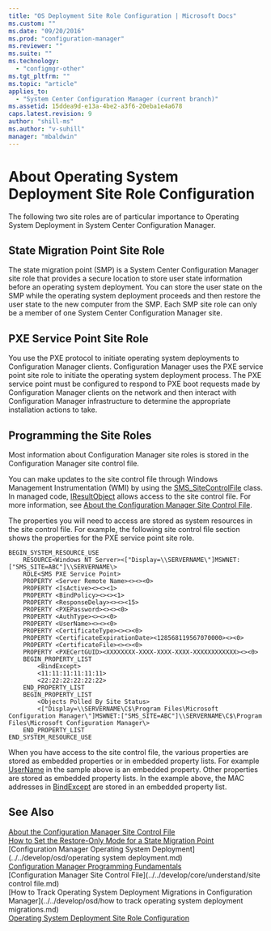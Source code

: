 ```yaml
---
title: "OS Deployment Site Role Configuration | Microsoft Docs"
ms.custom: ""
ms.date: "09/20/2016"
ms.prod: "configuration-manager"
ms.reviewer: ""
ms.suite: ""
ms.technology:
  - "configmgr-other"
ms.tgt_pltfrm: ""
ms.topic: "article"
applies_to:
  - "System Center Configuration Manager (current branch)"
ms.assetid: 15ddea9d-e13a-4be2-a3f6-20eba1e4a678
caps.latest.revision: 9
author: "shill-ms"
ms.author: "v-suhill"
manager: "mbaldwin"
---
```

# About Operating System Deployment Site Role Configuration
The following two site roles are of particular importance to Operating System Deployment in System Center Configuration Manager.  

## State Migration Point Site Role  
 The state migration point (SMP) is a System Center Configuration Manager site role that provides a secure location to store user state information before an operating system deployment. You can store the user state on the SMP while the operating system deployment proceeds and then restore the user state to the new computer from the SMP. Each SMP site role can only be a member of one System Center Configuration Manager site.  

## PXE Service Point Site Role  
 You use the PXE protocol to initiate operating system deployments to Configuration Manager clients. Configuration Manager uses the PXE service point site role to initiate the operating system deployment process. The PXE service point must be configured to respond to PXE boot requests made by Configuration Manager clients on the network and then interact with Configuration Manager infrastructure to determine the appropriate installation actions to take.  

## Programming the Site Roles  
 Most information about Configuration Manager site roles is stored in the Configuration Manager site control file.  

 You can make updates to the site control file through Windows Management Instrumentation (WMI) by using the [SMS_SiteControlFile](assetId:///SMS_SiteControlFile?qualifyHint=False&autoUpgrade=True) class. In managed code, [IResultObject](assetId:///IResultObject?qualifyHint=False&autoUpgrade=True) allows access to the site control file. For more information, see [About the Configuration Manager Site Control File](../../develop/core/understand/about-the-configuration-manager-site-control-file.md).  

 The properties you will need to access are stored as system resources in the site control file. For example, the following site control file section shows the properties for the PXE service point site role.  

```  
BEGIN_SYSTEM_RESOURCE_USE  
    RESOURCE<Windows NT Server><["Display=\\SERVERNAME\"]MSWNET:["SMS_SITE=ABC"]\\SERVERNAME\>  
    ROLE<SMS PXE Service Point>  
    PROPERTY <Server Remote Name><><><0>  
    PROPERTY <IsActive><><><1>  
    PROPERTY <BindPolicy><><><1>  
    PROPERTY <ResponseDelay><><><15>  
    PROPERTY <PXEPassword><><><0>  
    PROPERTY <AuthType><><><0>  
    PROPERTY <UserName><><><0>  
    PROPERTY <CertificateType><><><0>  
    PROPERTY <CertificateExpirationDate><128568119567070000><><0>  
    PROPERTY <CertificateFile><><><0>  
    PROPERTY <PXECertGUID><XXXXXXXX-XXXX-XXXX-XXXX-XXXXXXXXXXXX><><0>  
    BEGIN_PROPERTY_LIST  
        <BindExcept>  
        <11:11:11:11:11:11>  
        <22:22:22:22:22:22>  
    END_PROPERTY_LIST  
    BEGIN_PROPERTY_LIST  
        <Objects Polled By Site Status>  
        <["Display=\\SERVERNAME\C$\Program Files\Microsoft Configuration Manager\"]MSWNET:["SMS_SITE=ABC"]\\SERVERNAME\C$\Program Files\Microsoft Configuration Manager\>  
    END_PROPERTY_LIST  
END_SYSTEM_RESOURCE_USE  
```  

 When you have access to the site control file, the various properties are stored as embedded properties or in embedded property lists. For example [UserName](assetId:///UserName?qualifyHint=False&autoUpgrade=True) in the sample above is an embedded property. Other properties are stored as embedded property lists. In the example above, the MAC addresses in [BindExcept](assetId:///BindExcept?qualifyHint=False&autoUpgrade=True) are stored in an embedded property list.  

## See Also  
 [About the Configuration Manager Site Control File](../../develop/core/understand/about-the-configuration-manager-site-control-file.md)   
 [How to Set the Restore-Only Mode for a State Migration Point](../../develop/osd/how-to-set-the-restore-only-mode-for-a-state-migration-point.md)   
 [Configuration Manager Operating System Deployment](../../develop/osd/operating system deployment.md)   
 [Configuration Manager Programming Fundamentals](../../develop/core/understand/configuration-manager-programming-fundamentals.md)   
 [Configuration Manager Site Control File](../../develop/core/understand/site control file.md)   
 [How to Track Operating System Deployment Migrations in Configuration Manager](../../develop/osd/how to track operating system deployment migrations.md)   
 [Operating System Deployment Site Role Configuration](../../develop/osd/operating-system-deployment-site-role-configuration.md)
